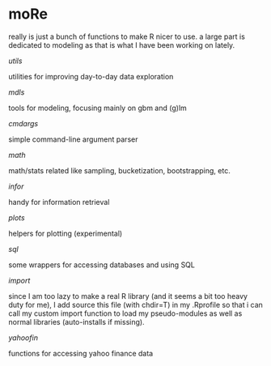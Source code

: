 moRe
========

really is just a bunch of functions to make R nicer to use.  a large part is dedicated to modeling as that is what I have been working on lately.

*utils*

utilities for improving day-to-day data exploration

*mdls*

tools for modeling, focusing mainly on gbm and (g)lm

*cmdargs*

simple command-line argument parser

*math*

math/stats related like sampling, bucketization, bootstrapping, etc.

*infor*

handy for information retrieval

*plots*

helpers for plotting (experimental)

*sql*

some wrappers for accessing databases and using SQL

*import*

since I am too lazy to make a real R library (and it seems a bit too heavy duty for me), I add source this file (with chdir=T) in my .Rprofile so that i can call my custom import function to load my pseudo-modules as well as normal libraries (auto-installs if missing).

*yahoofin*

functions for accessing yahoo finance data




